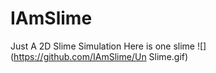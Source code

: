 # IAmSlime
Just A 2D Slime Simulation
Here is one slime
![](https://github.com/IAmSlime/Un Slime.gif)
